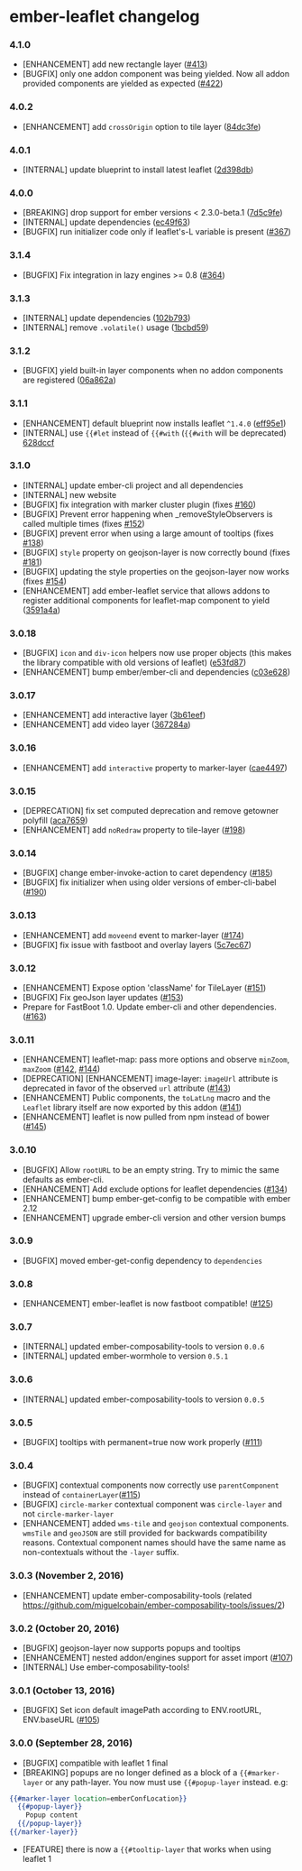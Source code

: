 # ember-leaflet changelog

### 4.1.0
- [ENHANCEMENT] add new rectangle layer ([#413](https://github.com/miguelcobain/ember-leaflet/pull/413)) 
- [BUGFIX] only one addon component was being yielded. Now all addon provided components are yielded as expected ([#422](https://github.com/miguelcobain/ember-leaflet/pull/422))

### 4.0.2
- [ENHANCEMENT] add `crossOrigin` option to tile layer ([84dc3fe](https://github.com/miguelcobain/ember-leaflet/commit/84dc3fed8c0480169d74ccedd84f3afabd3ce85c)) 

### 4.0.1
- [INTERNAL] update blueprint to install latest leaflet ([2d398db](https://github.com/miguelcobain/ember-leaflet/commit/2d398dbe575bef3563c0ff6e7cd578321ac7b803))

### 4.0.0
- [BREAKING] drop support for ember versions < 2.3.0-beta.1 ([7d5c9fe](https://github.com/miguelcobain/ember-leaflet/commit/7d5c9fe39b6e2c20d74632f886ca15ed873a6875))
- [INTERNAL] update dependencies ([ec49f63](https://github.com/miguelcobain/ember-leaflet/commit/ec49f63837f724643303d71ef63f5c6f5b3edf8b))
- [BUGFIX] run initializer code only if leaflet's-L variable is present ([#367](https://github.com/miguelcobain/ember-leaflet/pull/367))

### 3.1.4
- [BUGFIX] Fix integration in lazy engines >= 0.8 ([#364](https://github.com/miguelcobain/ember-leaflet/pull/364))

### 3.1.3
- [INTERNAL] update dependencies ([102b793](https://github.com/miguelcobain/ember-leaflet/commit/102b7939a9b780193cad326ce45813338f1630a7))
- [INTERNAL] remove `.volatile()` usage ([1bcbd59](https://github.com/miguelcobain/ember-leaflet/commit/1bcbd596881f724255de87e76ad5df7eb91772fe))

### 3.1.2
- [BUGFIX] yield built-in layer components when no addon components are registered ([06a862a](https://github.com/miguelcobain/ember-leaflet/commit/06a862a956910fa76c91faa402a66f6bc6b5d495))

### 3.1.1
- [ENHANCEMENT] default blueprint now installs leaflet `^1.4.0` ([eff95e1](https://github.com/miguelcobain/ember-leaflet/commit/eff95e1fe78629ec7c3106ac33333ffb3a896397))
- [INTERNAL] use `{{#let` instead of `{{#with` (`{{#with` will be deprecated) [628dccf](https://github.com/miguelcobain/ember-leaflet/commit/628dccff543b4ceb4a98fe43d0b446df05e70be0)

### 3.1.0
- [INTERNAL] update ember-cli project and all dependencies
- [INTERNAL] new website
- [BUGFIX] fix integration with marker cluster plugin (fixes [#160](https://github.com/miguelcobain/ember-leaflet/pull/160))
- [BUGFIX] Prevent error happening when _removeStyleObservers is called multiple times (fixes [#152](https://github.com/miguelcobain/ember-leaflet/issues/152))
- [BUGFIX] prevent error when using a large amount of tooltips (fixes [#138](https://github.com/miguelcobain/ember-leaflet/pull/138))
- [BUGFIX] `style` property on geojson-layer is now correctly bound (fixes [#181](https://github.com/miguelcobain/ember-leaflet/issues/181))
- [BUGFIX] updating the style properties on the geojson-layer now works (fixes [#154](https://github.com/miguelcobain/ember-leaflet/pull/154))
- [ENHANCEMENT] add ember-leaflet service that allows addons to register additional components for leaflet-map component to yield ([3591a4a](https://github.com/miguelcobain/ember-leaflet/commit/3591a4a0c09b0f95a87b45f753d76c27a3f9d679))

### 3.0.18
- [BUGFIX] `icon` and `div-icon` helpers now use proper objects (this makes the library compatible with old versions of leaflet) ([e53fd87](https://github.com/miguelcobain/ember-leaflet/commit/e53fd8745470435f8c86e1f3c5002ca6201360c0))
- [ENHANCEMENT] bump ember/ember-cli and dependencies ([c03e628](https://github.com/miguelcobain/ember-leaflet/commit/c03e628a2aece9e1b9da1eb6a30862d87508038f))

### 3.0.17
- [ENHANCEMENT] add interactive layer ([3b61eef](https://github.com/miguelcobain/ember-leaflet/commit/3b61eef7bb3785b97e8a1123beb0b3e639c96ea6))
- [ENHANCEMENT] add video layer ([367284a](https://github.com/miguelcobain/ember-leaflet/commit/367284aa4d67105f2499aca8ddc4e58d8bd350bf))

### 3.0.16
- [ENHANCEMENT] add `interactive` property to marker-layer ([cae4497](https://github.com/miguelcobain/ember-leaflet/commit/cae4497f582a42f917d9ffad480ab8b97b6a51e1))

### 3.0.15
- [DEPRECATION] fix set computed deprecation and remove getowner polyfill ([aca7659](https://github.com/miguelcobain/ember-leaflet/commit/aca7659f7b3eb42575fc7a3f7c2abac6e692c595))
- [ENHANCEMENT] add `noRedraw` property to tile-layer ([#198](https://github.com/miguelcobain/ember-leaflet/pull/198))

### 3.0.14
- [BUGFIX] change ember-invoke-action to caret dependency ([#185](https://github.com/miguelcobain/ember-leaflet/pull/185))
- [BUGFIX] fix initializer when using older versions of ember-cli-babel ([#190](https://github.com/miguelcobain/ember-leaflet/pull/190))

### 3.0.13
- [ENHANCEMENT] add `moveend` event to marker-layer ([#174](https://github.com/miguelcobain/ember-leaflet/pull/174))
- [BUGFIX] fix issue with fastboot and overlay layers ([5c7ec67](https://github.com/miguelcobain/ember-leaflet/commit/5c7ec673feee378a88a60592718b82e97e91b3eb))

### 3.0.12
- [ENHANCEMENT] Expose option 'className' for TileLayer ([#151](https://github.com/miguelcobain/ember-leaflet/pull/151))
- [BUGFIX] Fix geoJson layer updates ([#153](https://github.com/miguelcobain/ember-leaflet/pull/153))
- Prepare for FastBoot 1.0. Update ember-cli and other dependencies. ([#163](https://github.com/miguelcobain/ember-leaflet/pull/163))

### 3.0.11
- [ENHANCEMENT] leaflet-map: pass more options and observe `minZoom`, `maxZoom` ([#142](https://github.com/miguelcobain/ember-leaflet/pull/142), [#144](https://github.com/miguelcobain/ember-leaflet/pull/144))
- [DEPRECATION] [ENHANCEMENT] image-layer: `imageUrl` attribute is deprecated in favor of the observed `url` attribute ([#143](https://github.com/miguelcobain/ember-leaflet/pull/143))
- [ENHANCEMENT] Public components, the `toLatLng` macro and the `Leaflet` library itself are now exported by this addon ([#141](https://github.com/miguelcobain/ember-leaflet/pull/141))
- [ENHANCEMENT] leaflet is now pulled from npm instead of bower ([#145](https://github.com/miguelcobain/ember-leaflet/pull/145))

### 3.0.10
- [BUGFIX] Allow `rootURL` to be an empty string. Try to mimic the same defaults as ember-cli.
- [ENHANCEMENT] Add exclude options for leaflet dependencies ([#134](https://github.com/miguelcobain/ember-leaflet/pull/134))
- [ENHANCEMENT] bump ember-get-config to be compatible with ember 2.12
- [ENHANCEMENT] upgrade ember-cli version and other version bumps

### 3.0.9
- [BUGFIX] moved ember-get-config dependency to `dependencies`

### 3.0.8
- [ENHANCEMENT] ember-leaflet is now fastboot compatible! ([#125](https://github.com/miguelcobain/ember-leaflet/pull/125))

### 3.0.7
- [INTERNAL] updated ember-composability-tools to version `0.0.6`
- [INTERNAL] updated ember-wormhole to version `0.5.1`

### 3.0.6
- [INTERNAL] updated ember-composability-tools to version `0.0.5`

### 3.0.5
- [BUGFIX] tooltips with permanent=true now work properly ([#111](https://github.com/miguelcobain/ember-leaflet/issues/111))

### 3.0.4
- [BUGFIX] contextual components now correctly use `parentComponent` instead of `containerLayer`([#115](https://github.com/miguelcobain/ember-leaflet/pull/115))
- [BUGFIX] `circle-marker` contextual component was `circle-layer` and not `circle-marker-layer`
- [ENHANCEMENT] added `wms-tile` and `geojson` contextual components. `wmsTile` and `geoJSON` are still provided for backwards compatibility reasons. Contextual component names should have the same name as non-contextuals without the `-layer` suffix.

### 3.0.3 (November 2, 2016)
- [ENHANCEMENT] update ember-composability-tools (related https://github.com/miguelcobain/ember-composability-tools/issues/2)

### 3.0.2 (October 20, 2016)
- [BUGFIX] geojson-layer now supports popups and tooltips
- [ENHANCEMENT] nested addon/engines support for asset import ([#107](https://github.com/miguelcobain/ember-leaflet/pull/107))
- [INTERNAL] Use ember-composability-tools!

### 3.0.1 (October 13, 2016)
- [BUGFIX] Set icon default imagePath according to ENV.rootURL, ENV.baseURL ([#105](https://github.com/miguelcobain/ember-leaflet/pull/105))

### 3.0.0 (September 28, 2016)
- [BUGFIX] compatible with leaflet 1 final
- [BREAKING] popups are no longer defined as a block of a `{{#marker-layer` or any path-layer.
  You now must use `{{#popup-layer` instead. e.g:
```hbs
{{#marker-layer location=emberConfLocation}}
  {{#popup-layer}}
    Popup content
  {{/popup-layer}}
{{/marker-layer}}
```
- [FEATURE] there is now a `{{#tooltip-layer` that works when using leaflet 1
